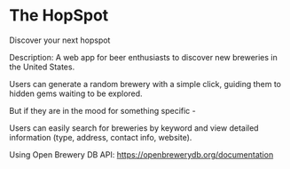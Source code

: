 # The HopSpot

Discover your next hopspot

Description: A web app for beer enthusiasts to discover new breweries in the United States.

Users can generate a random brewery with a simple click, guiding them to hidden gems waiting to be explored.

But if they are in the mood for something specific -

Users can easily search for breweries by keyword and view detailed information (type, address, contact info, website).

Using Open Brewery DB API: https://openbrewerydb.org/documentation
